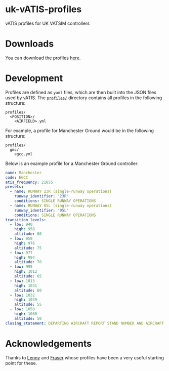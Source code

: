 # uk-vATIS-profiles
vATIS profiles for UK VATSIM controllers

# Downloads
You can download the profiles [here](https://projects.alexchesters.com/uk-vATIS-profiles/main/uk-vatis-profiles.zip).

# Development
Profiles are defined as `yaml` files, which are then built into the JSON files used by vATIS. The
[`profiles/`](./profiles/) directory contains all profiles in the following structure:
```
profiles/
  <POSITION>/
    <AIRFIELD>.yml
```

For example, a profile for Manchester Ground would be in the following structure:
```
profiles/
  gmc/
    egcc.yml
```

Below is an example profile for a Manchester Ground controller:
```yaml
name: Manchester
code: EGCC
atis_frequency: 21855
presets:
  - name: RUNWAY 23R (single-runway operations)
    runway_identifier: "23R"
    conditions: SINGLE RUNWAY OPERATIONS
  - name: RUNWAY 05L (single-runway operations)
    runway_identifier: "05L"
    conditions: SINGLE RUNWAY OPERATIONS
transition_levels:
  - low: 940
    high: 958
    altitude: 80
  - low: 959
    high: 976
    altitude: 75
  - low: 977
    high: 994
    altitude: 70
  - low: 995
    high: 1012
    altitude: 65
  - low: 1013
    high: 1031
    altitude: 60
  - low: 1032
    high: 1049
    altitude: 55
  - low: 1050
    high: 1060
    altitude: 50
closing_statement: DEPARTING AIRCRAFT REPORT STAND NUMBER AND AIRCRAFT TYPE TO MANCHESTER GROUND ON 121.855
```

# Acknowledgements
Thanks to [Lenny](https://github.com/lennycolton/vATIS-Profiles) and
[Fraser](https://community.vatsim.uk/topic/38856-unofficial-guide-vatis-generic-setup-and-configuration/#comment-350271) whose profiles have been a very useful starting point for these.
